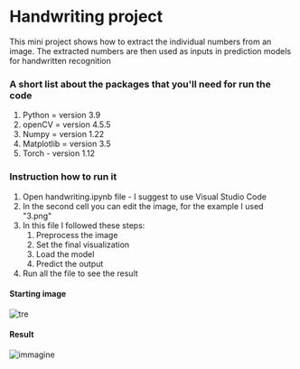 # Handwriting project
This mini project shows how to extract the individual numbers from an image. The extracted numbers are then used as inputs in prediction models for handwritten recognition
 
### A short list about the packages that you'll need for run the code
1. Python = version 3.9
2. openCV = version 4.5.5
3. Numpy = version 1.22
4. Matplotlib = version 3.5
5. Torch - version 1.12

### Instruction how to run it

1. Open handwriting.ipynb file - I suggest to use Visual Studio Code
2. In the second cell you can edit the image, for the example I used "3.png"
3. In this file I followed these steps:
   1. Preprocess the image
   2. Set the final visualization
   3. Load the model
   4. Predict the output
5. Run all the file to see the result

#### Starting image
![tre](https://user-images.githubusercontent.com/100673761/173004251-1edf7107-2835-4720-9619-ced79193f948.jpg)

#### Result
![immagine](https://user-images.githubusercontent.com/100673761/173003995-81b3e4dd-e024-487d-aeb9-fd4fa8526e39.png)


